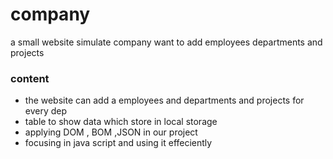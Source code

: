 # company
a small website simulate company want to add employees departments and projects

### content
* the website can add a employees and departments and projects for every dep
* table to show data which store in local storage
* applying DOM , BOM ,JSON in our project
* focusing in java script and using it effeciently
   
